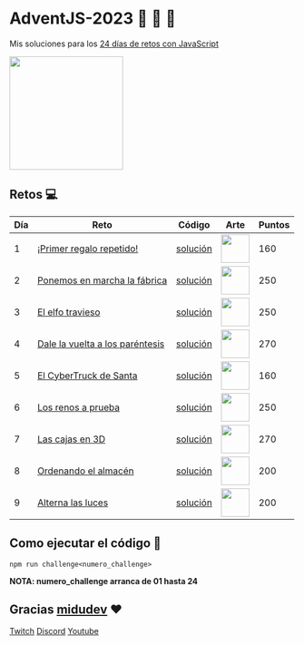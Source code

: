 # AdventJS-2023 :santa: :christmas_tree: :bell:

Mis soluciones para los [24 días de retos con JavaScript](https://adventjs.dev/)

<img src="https://github.com/wayaba/adventJS-2023/assets/37515166/02d66832-bb18-4176-927a-383aa5c97ecc" height="200" />

## Retos :computer:

| Día | Reto                                                                                     | Código                           | Arte                                                                                                                                       | Puntos |
| --- | ---------------------------------------------------------------------------------------- | -------------------------------- | ------------------------------------------------------------------------------------------------------------------------------------------ | ------ |
| 1   | [¡Primer regalo repetido!](https://adventjs.dev/es/challenges/2023/1) | [solución](./src/challenge01.js) | <img src="https://github.com/wayaba/adventJS-2023/assets/37515166/8505170f-9a56-4b35-92af-25eb8f3dd608" width="50" height="50" /> | 160    |
| 2   | [Ponemos en marcha la fábrica](https://adventjs.dev/es/challenges/2023/2) | [solución](./src/challenge02.js) | <img src="https://github.com/wayaba/adventJS-2023/assets/37515166/206fd24b-0a0f-4e49-a3b4-6ba28fe45873" width="50" height="50" /> | 250    |
| 3   | [El elfo travieso](https://adventjs.dev/es/challenges/2023/3) | [solución](./src/challenge03.js) | <img src="https://github.com/wayaba/adventJS-2023/assets/37515166/8c35cc5b-b1d0-449b-b751-c2246a567534" width="50" height="50" /> | 250    |
| 4   | [Dale la vuelta a los paréntesis](https://adventjs.dev/es/challenges/2023/4) | [solución](./src/challenge04.js) | <img src="https://github.com/wayaba/adventJS-2023/assets/37515166/2024bc98-857a-48ac-a0ca-9c5b42ae9f20" width="50" height="50" /> | 270    |
| 5   | [El CyberTruck de Santa](https://adventjs.dev/es/challenges/2023/5) | [solución](./src/challenge05.js) | <img src="https://github.com/wayaba/adventJS-2023/assets/37515166/a94b33c3-df9b-41aa-9f38-2aa99983d755" width="50" height="50" /> | 160    |
| 6   | [Los renos a prueba](https://adventjs.dev/es/challenges/2023/6) | [solución](./src/challenge06.js) | <img src="https://github.com/wayaba/adventJS-2023/assets/37515166/8e31f4df-90e4-44fc-89ca-43afbb86c4a2" width="50" height="50" /> | 250    |
| 7   | [Las cajas en 3D](https://adventjs.dev/es/challenges/2023/7) | [solución](./src/challenge07.js) | <img src="https://github.com/wayaba/adventJS-2023/assets/37515166/24ff2ed9-996a-4321-8dd9-6f188e1319af" width="50" height="50" /> | 270    |
| 8   | [Ordenando el almacén](https://adventjs.dev/es/challenges/2023/8) | [solución](./src/challenge08.js) | <img src="https://github.com/wayaba/adventJS-2023/assets/37515166/e7ae57ed-76eb-4cba-9d1f-5f2586a03413" width="50" height="50" /> | 200    |
| 9   | [Alterna las luces](https://adventjs.dev/es/challenges/2023/9) | [solución](./src/challenge09.js) | <img src="https://github.com/wayaba/adventJS-2023/assets/37515166/0aeb3fdc-dabf-41b3-8543-37b7937377f9" width="50" height="50" /> | 200    |


## Como ejecutar el código :running:

```
npm run challenge<numero_challenge>
```

**NOTA: numero_challenge arranca de 01 hasta 24**

## Gracias [midudev](https://twitter.com/midudev) :heart:

[Twitch](https://twitch.tv/midudev) [Discord](https://discord.gg/midudev) [Youtube](https://youtube.com/midudev)
